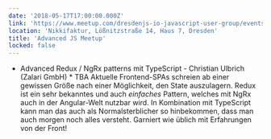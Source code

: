 ```yaml
---
date: '2018-05-17T17:00:00.000Z'
link: 'https://www.meetup.com/dresdenjs-io-javascript-user-group/events/242600611'
location: 'Nikkifaktur, Lößnitzstraße 14, Haus 7, Dresden'
title: 'Advanced JS Meetup'
locked: false
---
```

* Advanced Redux / NgRx patterns mit TypeScript - Christian Ulbrich (Zalari GmbH) * TBA Aktuelle Frontend-SPAs schreien ab einer gewissen Größe nach einer Möglichkeit, den State auszulagern. Redux ist ein sehr bekanntes und auch *einfaches* Pattern, welches mit NgRx auch in der Angular-Welt nutzbar wird. In Kombination mit TypeScript kann man das auch als Normalsterblicher so hinbekommen, dass man auch morgen noch alles versteht. Garniert wie üblich mit Erfahrungen von der Front!
